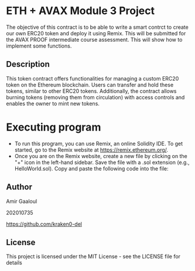 # ETH + AVAX Module 3 Project

The objective of this contract is to be able to write a smart contrct to create our own ERC20 token and deploy it using Remix. This will be submitted for the AVAX PROOF intermediate course assessment. This will show how to implement some functions.

## Description

This token contract offers functionalities for managing a custom ERC20 token on the Ethereum blockchain. Users can transfer and hold these tokens, similar to other ERC20 tokens. Additionally, the contract allows burning tokens (removing them from circulation) with access controls and enables the owner to mint new tokens.

# Executing program

* To run this program, you can use Remix, an online Solidity IDE. To get started, go to the Remix website at https://remix.ethereum.org/.
* Once you are on the Remix website, create a new file by clicking on the "+" icon in the left-hand sidebar. Save the file with a .sol extension (e.g., HelloWorld.sol). Copy and paste the following code into the file:

## Author

Amir Gaaloul 

202010735

https://github.com/kraken0-del

## License

This project is licensed under the MIT License - see the LICENSE file for details
